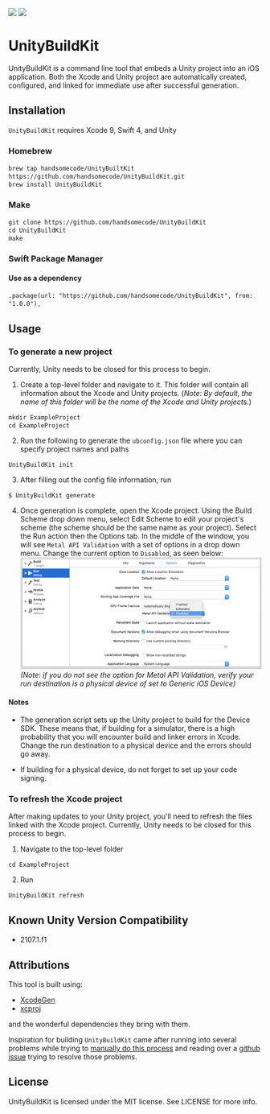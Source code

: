 <p>
    <img src="https://img.shields.io/badge/version-0.9.0-blue.svg?style=flat-square" />
    <a href="https://github.com/handsomecode/UnityBuildKit/blob/master/LICENSE">
        <img src="https://img.shields.io/github/license/mashape/apistatus.svg?style=flat-square"/>
    </a>
</p>

# UnityBuildKit

UnityBuildKit is a command line tool that embeds a Unity project into an iOS application.  Both the Xcode and Unity project are automatically created, configured, and linked for immediate use after successful generation.

## Installation
`UnityBuildKit` requires Xcode 9, Swift 4, and Unity

### Homebrew
```
brew tap handsomecode/UnityBuiltKit https://github.com/handsomecode/UnityBuildKit.git
brew install UnityBuildKit
```

### Make
```
git clone https://github.com/handsomecode/UnityBuildKit
cd UnityBuildKit
make
```

### Swift Package Manager
#### Use as a dependency
```
.package(url: "https://github.com/handsomecode/UnityBuildKit", from: "1.0.0"),
```

## Usage
### To generate a new project
Currently, Unity needs to be closed for this process to begin.

1. Create a top-level folder and navigate to it. This folder will contain all information about the Xcode and Unity projects.  (_Note: By default, the name of this folder will be the name of the Xcode and Unity projects._)
```
mkdir ExampleProject
cd ExampleProject
```

2. Run the following to generate the `ubconfig.json` file where you can specify project names and paths
```
UnityBuildKit init
```

3. After filling out the config file information, run 
```
$ UnityBuildKit generate
```

4. Once generation is complete, open the Xcode project.  Using the Build Scheme drop down menu, select Edit Scheme to edit your project's scheme (the scheme should be the same name as your project).  Select the Run action then the Options tab.  In the middle of the window, you will see `Metal API Validation` with a set of options in a drop down menu.  Change the current option to `Disabled`, as seen below:
![](Assets/metal_validation_scheme.png)
_(Note: if you do not see the option for Metal API Validation, verify your run destination is a physical device of set to Generic iOS Device)_

#### Notes
- The generation script sets up the Unity project to build for the Device SDK.  These means that, if building for a simulator, there is a high probability that you will encounter build and linker errors in Xcode.  Change the run destination to a physical device and the errors should go away.

- If building for a physical device, do not forget to set up your code signing.

### To refresh the Xcode project
After making updates to your Unity project, you'll need to refresh the files linked with the Xcode project.  Currently, Unity needs to be closed for this process to begin.

1. Navigate to the top-level folder
```
cd ExampleProject
```

2. Run
```
UnityBuildKit refresh
```

## Known Unity Version Compatibility
- 2107.1.f1

## Attributions
This tool is built using:
- [XcodeGen](https://github.com/yonaskolb/XcodeGen)
- [xcproj](https://github.com/xcodeswift/xcproj)

and the wonderful dependencies they bring with them.

Inspiration for building `UnityBuildKit` came after running into several problems while trying to [manually do this process](https://the-nerd.be/2015/11/13/integrate-unity-5-in-a-native-ios-app-with-xcode-7/) and reading over a [github issue](https://github.com/blitzagency/ios-unity5/issues/52) trying to resolve those problems.

## License

UnityBuildKit is licensed under the MIT license. See LICENSE for more info.

